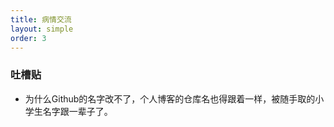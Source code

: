```yaml
---
title: 病情交流
layout: simple
order: 3
---
```

### 吐槽贴

* 为什么Github的名字改不了，个人博客的仓库名也得跟着一样，被随手取的小学生名字跟一辈子了。



